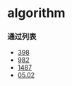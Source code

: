 # algorithm

### 通过列表

- [398](code/Pick.hpp)
- [982](code/CountTriplets.hpp)
- [1487](code/GetFolderNames.hpp)
- [05.02](code/PrintBin.hpp)